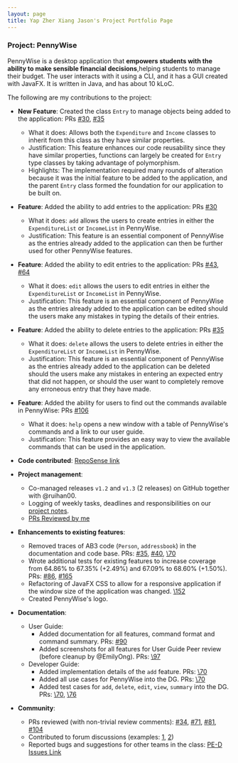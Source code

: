 ```yaml
---
layout: page
title: Yap Zher Xiang Jason's Project Portfolio Page
---
```


### Project: PennyWise

PennyWise is a desktop application that **empowers students with the ability to make sensible financial decisions**,helping students to manage their budget. The user interacts with it using a CLI, and it has a GUI created with JavaFX. It is written in Java, and has about 10 kLoC.

The following are my contributions to the project:

* **New Feature**: Created the class `Entry` to manage objects being added to the application: PRs [\#30](https://github.com/AY2223S1-CS2103T-W17-2/tp/pull/30), [\#35](https://github.com/AY2223S1-CS2103T-W17-2/tp/pull/35)
  * What it does: Allows both the `Expenditure` and `Income` classes to inherit from this class as they have similar properties.
  * Justification: This feature enhances our code reusability since they have similar properties, functions can largely be
  created for `Entry` type classes by taking advantage of polymorphism.
  * Highlights: The implementation required many rounds of alteration because it was the initial feature to be added to the application,
  and the parent `Entry` class formed the foundation for our application to be built on.

* **Feature**: Added the ability to add entries to the application: PRs [\#30](https://github.com/AY2223S1-CS2103T-W17-2/tp/pull/30)
  * What it does: `add` allows the users to create entries in either the `ExpenditureList` or `IncomeList` in PennyWise.
  * Justification: This feature is an essential component of PennyWise as the entries already added to the application
  can then be further used for other PennyWise features.

* **Feature**: Added the ability to edit entries to the application: PRs [\#43](https://github.com/AY2223S1-CS2103T-W17-2/tp/pull/43), [\#64](https://github.com/AY2223S1-CS2103T-W17-2/tp/pull/64)
  * What it does: `edit` allows the users to edit entries in either the `ExpenditureList` or `IncomeList` in PennyWise.
  * Justification: This feature is an essential component of PennyWise as the entries already added to the application
    can be edited should the users make any mistakes in typing the details of their entries.

* **Feature**: Added the ability to delete entries to the application: PRs [\#35](https://github.com/AY2223S1-CS2103T-W17-2/tp/pull/35)
  * What it does: `delete` allows the users to delete entries in either the `ExpenditureList` or `IncomeList` in PennyWise.
  * Justification: This feature is an essential component of PennyWise as the entries already added to the application
    can be deleted should the users make any mistakes in entering an expected entry that did not happen, or should the
    user want to completely remove any erroneous entry that they have made.

* **Feature**: Added the ability for users to find out the commands available in PennyWise: PRs [\#106](https://github.com/AY2223S1-CS2103T-W17-2/tp/pull/106)
  * What it does: `help` opens a new window with a table of PennyWise's commands and a link to our user guide.
  * Justification: This feature provides an easy way to view the available commands that can be used in the application.

* **Code contributed**: [RepoSense link](https://nus-cs2103-ay2223s1.github.io/tp-dashboard/?search=JasonYapzx&breakdown=true)

* **Project management**:
  * Co-managed releases `v1.2` and `v1.3` (2 releases) on GitHub together with @ruihan00.
  * Logging of weekly tasks, deadlines and responsibilities on our [project notes](https://docs.google.com/document/d/1Mrw3zaZRBr7LHu4YoR7R4CeEvzR8Gmlznl0NBMUvOWA/edit?usp=sharing).
  * [PRs Reviewed by me](https://github.com/AY2223S1-CS2103T-W17-2/tp/pulls?page=1&q=is%3Apr+reviewed-by%3AJasonYapzx)

* **Enhancements to existing features**:
  * Removed traces of AB3 code (`Person`, `addressbook`) in the documentation and code base. PRs: [\#35](https://github.com/AY2223S1-CS2103T-W17-2/tp/pull/35), [\#40](https://github.com/AY2223S1-CS2103T-W17-2/tp/pull/40), [\70](https://github.com/AY2223S1-CS2103T-W17-2/tp/pull/70) 
  * Wrote additional tests for existing features to increase coverage from 64.86% to 67.35% (+2.49%) and 67.09% to 68.60% (+1.50%). PRs: [\#86](https://github.com/AY2223S1-CS2103T-W17-2/tp/pull/86), [\#165](https://github.com/AY2223S1-CS2103T-W17-2/tp/pull/165)
  * Refactoring of JavaFX CSS to allow for a responsive application if the window size of the application was changed. [\152](https://github.com/AY2223S1-CS2103T-W17-2/tp/pull/152)
  * Created PennyWise's logo.

* **Documentation**:
  * User Guide:
    * Added documentation for all features, command format and command summary. PRs: [\#90](https://github.com/AY2223S1-CS2103T-W17-2/tp/pull/90)
    * Added screenshots for all features for User Guide Peer review (before cleanup by @EmilyOng). PRs: [\97](https://github.com/AY2223S1-CS2103T-W17-2/tp/pull/97)
  * Developer Guide:
    * Added implementation details of the `add` feature. PRs: [\70](https://github.com/AY2223S1-CS2103T-W17-2/tp/pull/70)
    * Added all use cases for PennyWise into the DG. PRs: [\70](https://github.com/AY2223S1-CS2103T-W17-2/tp/pull/70)
    * Added test cases for `add`, `delete`, `edit`, `view`, `summary` into the DG. PRs: [\70](https://github.com/AY2223S1-CS2103T-W17-2/tp/pull/70), [\76](https://github.com/AY2223S1-CS2103T-W17-2/tp/pull/76) 

* **Community**:
  * PRs reviewed (with non-trivial review comments): [\#34](https://github.com/AY2223S1-CS2103T-W17-2/tp/pull/34), [\#71](https://github.com/AY2223S1-CS2103T-W17-2/tp/pull/71), [\#81](https://github.com/AY2223S1-CS2103T-W17-2/tp/pull/81), [\#104](https://github.com/AY2223S1-CS2103T-W17-2/tp/pull/104)
  * Contributed to forum discussions (examples: [1](https://github.com/nus-cs2103-AY2223S1/forum/issues/212#issuecomment-1248864789), [2](https://github.com/nus-cs2103-AY2223S1/forum/issues/227#issuecomment-1249389582))
  * Reported bugs and suggestions for other teams in the class: [PE-D Issues Link](https://github.com/JasonYapzx/ped/issues)
